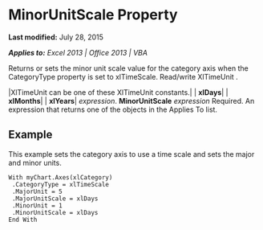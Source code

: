 
# MinorUnitScale Property

 **Last modified:** July 28, 2015

 _**Applies to:** Excel 2013 | Office 2013 | VBA_

Returns or sets the minor unit scale value for the category axis when the CategoryType property is set to xlTimeScale. Read/write XlTimeUnit .



|XlTimeUnit can be one of these XlTimeUnit constants.|
| **xlDays**|
| **xlMonths**|
| **xlYears**|
 _expression_. **MinorUnitScale**
 _expression_ Required. An expression that returns one of the objects in the Applies To list.

## Example

This example sets the category axis to use a time scale and sets the major and minor units.


```
With myChart.Axes(xlCategory) 
 .CategoryType = xlTimeScale 
 .MajorUnit = 5 
 .MajorUnitScale = xlDays 
 .MinorUnit = 1 
 .MinorUnitScale = xlDays 
End With
```

